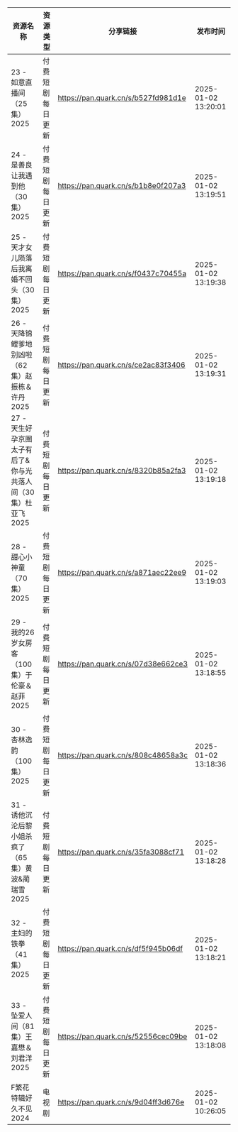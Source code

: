 | 资源名称                                 | 资源类型     | 分享链接                                | 发布时间                |
| ------------------------------------ | -------- | ----------------------------------- | ------------------- |
| 23 - 如意直播间（25集）2025                  | 付费短剧每日更新 | https://pan.quark.cn/s/b527fd981d1e | 2025-01-02 13:20:01 |
| 24 - 是善良让我遇到他（30集）2025               | 付费短剧每日更新 | https://pan.quark.cn/s/b1b8e0f207a3 | 2025-01-02 13:19:51 |
| 25 - 天才女儿陨落后我离婚不回头（30集）2025          | 付费短剧每日更新 | https://pan.quark.cn/s/f0437c70455a | 2025-01-02 13:19:38 |
| 26 - 天降锦鲤爹地别凶啦（62集）赵振栋＆许丹2025        | 付费短剧每日更新 | https://pan.quark.cn/s/ce2ac83f3406 | 2025-01-02 13:19:31 |
| 27 - 天生好孕京圈太子有后了&你与光共落人间（30集）杜亚飞2025 | 付费短剧每日更新 | https://pan.quark.cn/s/8320b85a2fa3 | 2025-01-02 13:19:18 |
| 28 - 甜心小神童（70集）2025                  | 付费短剧每日更新 | https://pan.quark.cn/s/a871aec22ee9 | 2025-01-02 13:19:03 |
| 29 - 我的26岁女房客（100集）于伦豪＆赵菲2025        | 付费短剧每日更新 | https://pan.quark.cn/s/07d38e662ce3 | 2025-01-02 13:18:55 |
| 30 - 杏林逸韵（100集）2025                  | 付费短剧每日更新 | https://pan.quark.cn/s/808c48658a3c | 2025-01-02 13:18:36 |
| 31 - 诱他沉沦后黎小姐杀疯了（65集）黄波&蔺瑞雪2025      | 付费短剧每日更新 | https://pan.quark.cn/s/35fa3088cf71 | 2025-01-02 13:18:28 |
| 32 - 主妇的铁拳（41集）2025                  | 付费短剧每日更新 | https://pan.quark.cn/s/df5f945b06df | 2025-01-02 13:18:21 |
| 33 - 坠爱人间（81集）王嘉懋＆刘君洋2025            | 付费短剧每日更新 | https://pan.quark.cn/s/52556cec09be | 2025-01-02 13:18:08 |
| F繁花特辑好久不见2024                        | 电视剧      | https://pan.quark.cn/s/9d04ff3d676e | 2025-01-02 10:26:05 |
